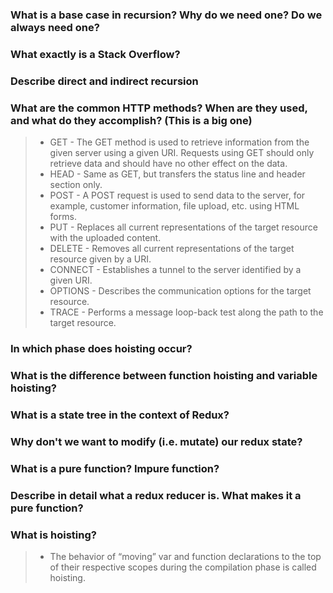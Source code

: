 ### What is a base case in recursion? Why do we need one? Do we always need one?
 ### What exactly is a Stack Overflow?
 ### Describe direct and indirect recursion
 ### What are the common HTTP methods? When are they used, and what do they accomplish? (This is a big one)
 > - GET - 
The GET method is used to retrieve information from the given server using a given URI. Requests using GET should only retrieve data and should have no other effect on the data.
> - HEAD - 
Same as GET, but transfers the status line and header section only. 
> - POST - 
A POST request is used to send data to the server, for example, customer information, file upload, etc. using HTML forms.
> - PUT - 
Replaces all current representations of the target resource with the uploaded content.
> - DELETE - 
Removes all current representations of the target resource given by a URI.
> - CONNECT - 
Establishes a tunnel to the server identified by a given URI.
> - OPTIONS - 
Describes the communication options for the target resource.
> - TRACE - 
Performs a message loop-back test along the path to the target resource.



 ### In which phase does hoisting occur?
 ### What is the difference between function hoisting and variable hoisting?
 ### What is a state tree in the context of Redux?
 ### Why don't we want to modify (i.e. mutate) our redux state?
 ### What is a pure function? Impure function?
 ### Describe in detail what a redux reducer is. What makes it a pure function?

 ### What is hoisting?
> - The behavior of “moving” var and function declarations to the top of their respective scopes during the compilation phase is called hoisting.

